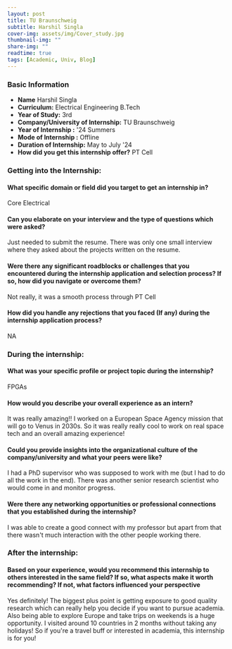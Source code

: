 ```yaml
---
layout: post
title: TU Braunschweig
subtitle: Harshil Singla 
cover-img: assets/img/Cover_study.jpg
thumbnail-img: ""
share-img: ""
readtime: true
tags: [Academic, Univ, Blog]
---
```

### Basic Information

- **Name** Harshil Singla 
- **Curriculum:** Electrical Engineering B.Tech
- **Year of Study:** 3rd
- **Company/University of Internship:** TU Braunschweig
- **Year of Internship :** '24 Summers
- **Mode of Internship :** Offline
- **Duration of Internship:** May to July '24
- **How did you get this internship offer?** PT Cell

### Getting into the Internship:

#### What specific domain or field did you target to get an internship in?
Core Electrical 

#### Can you elaborate on your interview and the type of questions which were asked?
Just needed to submit the resume. There was only one small interview where they asked about the projects written on the resume.

#### Were there any significant roadblocks or challenges that you encountered during the internship application and selection process? If so, how did you navigate or overcome them?
Not really, it was a smooth process through PT Cell

#### How did you handle any rejections that you faced (If any) during the internship application process?
NA

### During the internship:
#### What was your specific profile or project topic during the internship?
FPGAs 

#### How would you describe your overall experience as an intern?
It was really amazing!! I worked on a European Space Agency mission that will go to Venus in 2030s. So it was really really cool to work on real space tech and an overall amazing experience!

#### Could you provide insights into the organizational culture of the company/university and what your peers were like?
I had a PhD supervisor who was supposed to work with me (but I had to do all the work in the end). There was another senior research scientist who would come in and monitor progress.

#### Were there any networking opportunities or professional connections that you established during the internship?
I was able to create a good connect with my professor but apart from that there wasn't much interaction with the other people working there.

### After the internship:

#### Based on your experience, would you recommend this internship to others interested in the same field? If so, what aspects make it worth recommending? If not, what factors influenced your perspective
Yes definitely! The biggest plus point is getting exposure to good quality research which can really help you decide if you want to pursue academia. Also being able to explore Europe and take trips on weekends is a huge opportunity. I visited around 10 countries in 2 months without taking any holidays! So if you're a travel buff or interested in academia, this internship is for you!